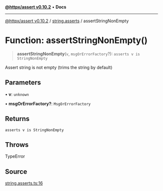[**@httpx/assert v0.10.2**](../../README.md) • **Docs**

***

[@httpx/assert v0.10.2](../../README.md) / [string.asserts](../README.md) / assertStringNonEmpty

# Function: assertStringNonEmpty()

> **assertStringNonEmpty**(`v`, `msgOrErrorFactory`?): `asserts v is StringNonEmpty`

Assert string is not empty (trims the string by default)

## Parameters

• **v**: `unknown`

• **msgOrErrorFactory?**: `MsgOrErrorFactory`

## Returns

`asserts v is StringNonEmpty`

## Throws

TypeError

## Source

[string.asserts.ts:16](https://github.com/belgattitude/httpx/blob/c2b4400d3e1e7ce81677911e5629c323b752b635/packages/assert/src/string.asserts.ts#L16)
